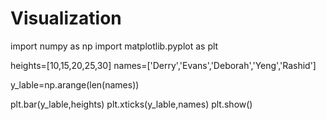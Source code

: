 # Visualization
import numpy as np
import matplotlib.pyplot as plt

heights=[10,15,20,25,30]
names=['Derry','Evans','Deborah','Yeng','Rashid']

y_lable=np.arange(len(names))

plt.bar(y_lable,heights)
plt.xticks(y_lable,names)
plt.show()


